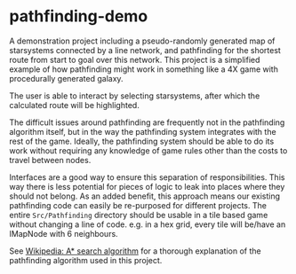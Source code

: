 # pathfinding-demo

A demonstration project including a pseudo-randomly generated map of starsystems connected by a line network, and pathfinding for the shortest route from start to goal over this network. This project is a simplified example of how pathfinding might work in something like a 4X game with procedurally generated galaxy.

The user is able to interact by selecting starsystems, after which the calculated route will be highlighted.

The difficult issues around pathfinding are frequently not in the pathfinding algorithm itself, but in the way the pathfinding system integrates with the rest of the game. Ideally, the pathfinding system should be able to do its work without requiring any knowledge of game rules other than the costs to travel between nodes. 

Interfaces are a good way to ensure this separation of responsibilities. This way there is less potential for pieces of logic to leak into places where they should not belong. As an added benefit, this approach means our existing pathfinding code can easily be re-purposed for different projects. The entire `Src/Pathfinding` directory should be usable in a tile based game without changing a line of code. e.g. in a hex grid, every tile will be/have an IMapNode with 6 neighbours.

See [Wikipedia: A* search algorithm](https://en.wikipedia.org/wiki/A*_search_algorithm) for a thorough explanation of the pathfinding algorithm used in this project.